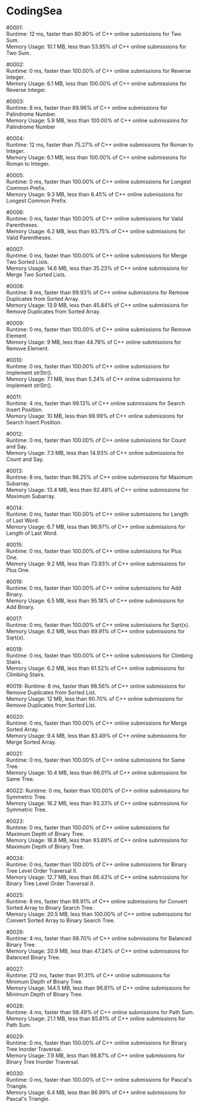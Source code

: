 # CodingSea

#0001:  
Runtime: 12 ms, faster than 80.90% of C++ online submissions for Two Sum.  
Memory Usage: 10.1 MB, less than 53.95% of C++ online submissions for Two Sum.  

#0002:  
Runtime: 0 ms, faster than 100.00% of C++ online submissions for Reverse Integer.  
Memory Usage: 6.1 MB, less than 100.00% of C++ online submissions for Reverse Integer.  

#0003:  
Runtime: 8 ms, faster than 89.96% of C++ online submissions for Palindrome Number.  
Memory Usage: 5.9 MB, less than 100.00% of C++ online submissions for Palindrome Number  

#0004:  
Runtime: 12 ms, faster than 75.27% of C++ online submissions for Roman to Integer.  
Memory Usage: 6.1 MB, less than 100.00% of C++ online submissions for Roman to Integer.  

#0005:  
Runtime: 0 ms, faster than 100.00% of C++ online submissions for Longest Common Prefix.  
Memory Usage: 9.3 MB, less than 6.45% of C++ online submissions for Longest Common Prefix.  
  
#0006:  
Runtime: 0 ms, faster than 100.00% of C++ online submissions for Valid Parentheses.  
Memory Usage: 6.2 MB, less than 93.75% of C++ online submissions for Valid Parentheses.  

#0007:  
Runtime: 0 ms, faster than 100.00% of C++ online submissions for Merge Two Sorted Lists.  
Memory Usage: 14.6 MB, less than 35.23% of C++ online submissions for Merge Two Sorted Lists.  

#0008:  
Runtime: 8 ms, faster than 99.93% of C++ online submissions for Remove Duplicates from Sorted Array.  
Memory Usage: 13.9 MB, less than 45.84% of C++ online submissions for Remove Duplicates from Sorted Array.  

#0009:  
Runtime: 0 ms, faster than 100.00% of C++ online submissions for Remove Element.  
Memory Usage: 9 MB, less than 44.78% of C++ online submissions for Remove Element.  

#0010:  
Runtime: 0 ms, faster than 100.00% of C++ online submissions for Implement strStr().  
Memory Usage: 7.1 MB, less than 5.24% of C++ online submissions for Implement strStr().  

#0011:  
Runtime: 4 ms, faster than 99.13% of C++ online submissions for Search Insert Position.  
Memory Usage: 10 MB, less than 99.99% of C++ online submissions for Search Insert Position.  

#0012:  
Runtime: 0 ms, faster than 100.00% of C++ online submissions for Count and Say.  
Memory Usage: 7.3 MB, less than 14.93% of C++ online submissions for Count and Say.  

#0013:   
Runtime: 8 ms, faster than 96.25% of C++ online submissions for Maximum Subarray.   
Memory Usage: 13.4 MB, less than 92.49% of C++ online submissions for Maximum Subarray. 

#0014:  
Runtime: 0 ms, faster than 100.00% of C++ online submissions for Length of Last Word.  
Memory Usage: 6.7 MB, less than 98.97% of C++ online submissions for Length of Last Word.  

#0015:  
Runtime: 0 ms, faster than 100.00% of C++ online submissions for Plus One.    
Memory Usage: 9.2 MB, less than 73.93% of C++ online submissions for Plus One.    

#0016:  
Runtime: 0 ms, faster than 100.00% of C++ online submissions for Add Binary.  
Memory Usage: 6.5 MB, less than 95.18% of C++ online submissions for Add Binary.  

#0017:  
Runtime: 0 ms, faster than 100.00% of C++ online submissions for Sqrt(x).  
Memory Usage: 6.2 MB, less than 89.91% of C++ online submissions for Sqrt(x).  

#0018:  
Runtime: 0 ms, faster than 100.00% of C++ online submissions for Climbing Stairs.  
Memory Usage: 6.2 MB, less than 91.52% of C++ online submissions for Climbing Stairs.  

#0019:
Runtime: 8 ms, faster than 98.56% of C++ online submissions for Remove Duplicates from Sorted List.  
Memory Usage: 12 MB, less than 90.70% of C++ online submissions for Remove Duplicates from Sorted List.  

#0020:  
Runtime: 0 ms, faster than 100.00% of C++ online submissions for Merge Sorted Array.  
Memory Usage: 9.4 MB, less than 83.49% of C++ online submissions for Merge Sorted Array.  

#0021:  
Runtime: 0 ms, faster than 100.00% of C++ online submissions for Same Tree.  
Memory Usage: 10.4 MB, less than 66.01% of C++ online submissions for Same Tree.  

#0022:
Runtime: 0 ms, faster than 100.00% of C++ online submissions for Symmetric Tree.  
Memory Usage: 16.2 MB, less than 93.33% of C++ online submissions for Symmetric Tree.  

#0023:  
Runtime: 0 ms, faster than 100.00% of C++ online submissions for Maximum Depth of Binary Tree.  
Memory Usage: 18.8 MB, less than 93.69% of C++ online submissions for Maximum Depth of Binary Tree.  

#0024:  
Runtime: 0 ms, faster than 100.00% of C++ online submissions for Binary Tree Level Order Traversal II.  
Memory Usage: 12.7 MB, less than 66.43% of C++ online submissions for Binary Tree Level Order Traversal II.  

#0025:  
Runtime: 8 ms, faster than 99.91% of C++ online submissions for Convert Sorted Array to Binary Search Tree.  
Memory Usage: 20.5 MB, less than 100.00% of C++ online submissions for Convert Sorted Array to Binary Search Tree.  

#0026:  
Runtime: 4 ms, faster than 98.70% of C++ online submissions for Balanced Binary Tree.  
Memory Usage: 20.9 MB, less than 47.24% of C++ online submissions for Balanced Binary Tree.  

#0027:  
Runtime: 212 ms, faster than 91.31% of C++ online submissions for Minimum Depth of Binary Tree.  
Memory Usage: 144.5 MB, less than 96.81% of C++ online submissions for Minimum Depth of Binary Tree.  

#0028:  
Runtime: 4 ms, faster than 98.49% of C++ online submissions for Path Sum.  
Memory Usage: 21.1 MB, less than 85.81% of C++ online submissions for Path Sum.  

#0029:  
Runtime: 0 ms, faster than 100.00% of C++ online submissions for Binary Tree Inorder Traversal.  
Memory Usage: 7.9 MB, less than 98.87% of C++ online submissions for Binary Tree Inorder Traversal.  

#0030:  
Runtime: 0 ms, faster than 100.00% of C++ online submissions for Pascal's Triangle.  
Memory Usage: 6.4 MB, less than 86.99% of C++ online submissions for Pascal's Triangle.  
